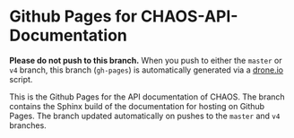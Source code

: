 Github Pages for CHAOS-API-Documentation
========================================
**Please do not push to this branch.**
When you push to either the `master` or `v4` branch, this branch
(`gh-pages`) is automatically generated via a [drone.io](http://drone.io)
script.

This is the Github Pages for the API documentation of CHAOS.
The branch contains the Sphinx build of the documentation for
hosting on Github Pages. The branch updated automatically on
pushes to the `master` and `v4` branches.
